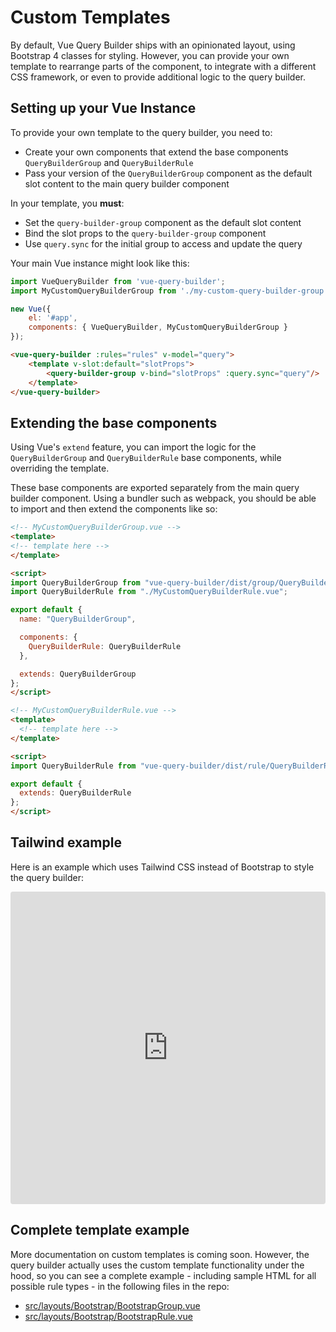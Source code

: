 # Custom Templates

By default, Vue Query Builder ships with an opinionated layout, using Bootstrap 4 classes for styling. However, you can provide your own template to rearrange parts of the component, to integrate with a different CSS framework, or even to provide additional logic to the query builder.

## Setting up your Vue Instance

To provide your own template to the query builder, you need to:

* Create your own components that extend the base components `QueryBuilderGroup` and `QueryBuilderRule`
* Pass your version of the `QueryBuilderGroup` component as the default slot content to the main query builder component

In your template, you **must**:

* Set the `query-builder-group` component as the default slot content
* Bind the slot props to the `query-builder-group` component
* Use `query.sync` for the initial group to access and update the query

Your main Vue instance might look like this:

```js
import VueQueryBuilder from 'vue-query-builder';
import MyCustomQueryBuilderGroup from './my-custom-query-builder-group.vue';

new Vue({
    el: '#app',
    components: { VueQueryBuilder, MyCustomQueryBuilderGroup }
});
```

```html
<vue-query-builder :rules="rules" v-model="query">
    <template v-slot:default="slotProps">
        <query-builder-group v-bind="slotProps" :query.sync="query"/>
    </template>
</vue-query-builder>
```

## Extending the base components

Using Vue's `extend` feature, you can import the logic for the `QueryBuilderGroup` and `QueryBuilderRule` base components, while overriding the template.

These base components are exported separately from the main query builder component. Using a bundler such as webpack, you should be able to import and then extend the components like so:


```html
<!-- MyCustomQueryBuilderGroup.vue -->
<template>
<!-- template here -->
</template>

<script>
import QueryBuilderGroup from "vue-query-builder/dist/group/QueryBuilderGroup.umd.js";
import QueryBuilderRule from "./MyCustomQueryBuilderRule.vue";

export default {
  name: "QueryBuilderGroup",

  components: {
    QueryBuilderRule: QueryBuilderRule
  },

  extends: QueryBuilderGroup
};
</script>
```

```html
<!-- MyCustomQueryBuilderRule.vue -->
<template>
  <!-- template here -->
</template>

<script>
import QueryBuilderRule from "vue-query-builder/dist/rule/QueryBuilderRule.umd.js";

export default {
  extends: QueryBuilderRule
};
</script>
```

## Tailwind example

Here is an example which uses Tailwind CSS instead of Bootstrap to style the query builder:

<iframe
     src="https://codesandbox.io/embed/vue-query-builder-demo-tailwind-82tun?fontsize=14&hidenavigation=1&theme=dark"
     style="width:100%; height:500px; border:0; border-radius: 4px; overflow:hidden;"
     title="Vue Query Builder Demo - Tailwind"
     allow="geolocation; microphone; camera; midi; vr; accelerometer; gyroscope; payment; ambient-light-sensor; encrypted-media; usb"
     sandbox="allow-modals allow-forms allow-popups allow-scripts allow-same-origin"
   ></iframe>

<style>
.content:not(.custom) {
  max-width: none;
}
</style>

## Complete template example

More documentation on custom templates is coming soon. However, the query builder actually uses the custom template functionality under the hood, so you can see a complete example - including sample HTML for all possible rule types - in the following files in the repo:

- [src/layouts/Bootstrap/BootstrapGroup.vue](https://github.com/dabernathy89/vue-query-builder/blob/master/src/layouts/Bootstrap/BootstrapGroup.vue)
- [src/layouts/Bootstrap/BootstrapRule.vue](https://github.com/dabernathy89/vue-query-builder/blob/master/src/layouts/Bootstrap/BootstrapRule.vue)